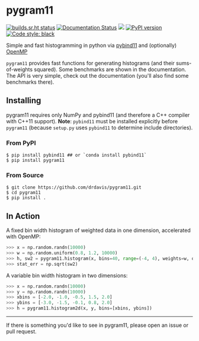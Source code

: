 # pygram11

[![builds.sr.ht status](https://builds.sr.ht/~ddavis/pygram11.svg)](https://builds.sr.ht/~ddavis/pygram11?)
[![Documentation Status](https://readthedocs.org/projects/pygram11/badge/?version=stable)](https://pygram11.readthedocs.io/en/stable/?badge=stable)
![](https://img.shields.io/pypi/pyversions/pygram11.svg?colorB=blue&style=flat)
[![PyPI version](https://img.shields.io/pypi/v/pygram11.svg?colorB=486b87&style=flat)](https://pypi.org/project/pygram11/)
[![Code style: black](https://img.shields.io/badge/code%20style-black-000000.svg)](https://github.com/ambv/black)

Simple and fast histogramming in python via
[pybind11](https://github.com/pybind/pybind11) and (optionally)
[OpenMP](https://www.openmp.org/)

`pygram11` provides fast functions for generating histograms (and
their sums-of-weights squared). Some benchmarks are shown in the
documentation. The API is very simple, check out the documentation
(you'll also find some benchmarks there).

## Installing

pygram11 requires only NumPy and pybind11 (and therefore a C++
compiler with C++11 support). **Note**: `pybind11` must be installed
explicitly before `pygram11` (because `setup.py` uses `pybind11` to
determine include directories).

### From PyPI

```none
$ pip install pybind11 ## or `conda install pybind11`
$ pip install pygram11
```

### From Source

```none
$ git clone https://github.com/drdavis/pygram11.git
$ cd pygram11
$ pip install .
```

## In Action

A fixed bin width histogram of weighted data in one dimension,
accelerated with OpenMP:

```python
>>> x = np.random.randn(10000)
>>> w = np.random.uniform(0.8, 1.2, 10000)
>>> h, sw2 = pygram11.histogram(x, bins=40, range=(-4, 4), weights=w, omp=True)
>>> stat_err = np.sqrt(sw2)
```

A variable bin width histogram in two dimensions:

```python
>>> x = np.random.randn(10000)
>>> y = np.random.randn(10000)
>>> xbins = [-2.0, -1.0, -0.5, 1.5, 2.0]
>>> ybins = [-3.0, -1.5, -0.1, 0.8, 2.0]
>>> h = pygram11.histogram2d(x, y, bins=[xbins, ybins])
```

---

If there is something you'd like to see in pygram11, please open an
issue or pull request.
